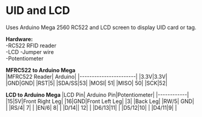 # UID and LCD    
Uses Arduino Mega 2560 RC522 and LCD screen to display UID card or tag. 

**Hardware:**    
-RC522 RFID reader   
-LCD
-Jumper wire   
-Potentiometer   

**MFRC522 to Arduino Mega**    
|MFRC522 Reader| Arduino|
|-----------------------|
|3.3V|3.3V|
|GND|GND|
|RST|5|
|SDA/SS|53|
|MOSI| 51|
|MISO| 50|
|SCK|52| 

**LCD to Arduino Mega**
|LCD Pin| Arduino Pin|Potentiometer|
|------------|
|15|5V|Front Right Leg|
|16|GND|Front Left Leg|
|3| |Back Leg|
|RW/5| GND| |
|RS/4| 7| |
|EN/6| 8| |
|D/14|| 12| |
|D6/13|11| |
|D5/12|10| |
|D4/11|9| |

